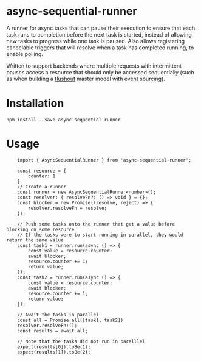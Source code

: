 # async-sequential-runner
A runner for async tasks that can pause their execution to ensure that each task runs to completion before the next task is started, instead of allowing new tasks to progress while one task is paused. Also allows registering cancelable triggers that will resolve when a task has completed running, to enable polling.    
   
Written to support backends where multiple requests with intermittent pauses access a resource that should only be accessed sequentially (such as when building a [flushout](https://github.com/saarw/flushout) master model with event sourcing).

# Installation
```npm install --save async-sequential-runner```

# Usage
```
    import { AsyncSequentialRunner } from 'async-sequential-runner';

    const resource = {
        counter: 1
    }
    // Create a runner
    const runner = new AsyncSequentialRunner<number>(); 
    const resolver: { resolveFn?: () => void } = {};
    const blocker = new Promise((resolve, reject) => {
        resolver.resolveFn = resolve;
    });

    // Push some tasks onto the runner that get a value before blocking on some resource
    // If the tasks were to start running in parallel, they would return the same value
    const task1 = runner.run(async () => {
        const value = resource.counter;
        await blocker;
        resource.counter += 1;
        return value;
    });
    const task2 = runner.run(async () => {
        const value = resource.counter;
        await blocker;
        resource.counter += 1;
        return value;
    });

    // Await the tasks in parallel
    const all = Promise.all([task1, task2])
    resolver.resolveFn!();
    const results = await all;

    // Note that the tasks did not run in paralllel
    expect(results[0]).toBe(1);
    expect(results[1]).toBe(2);
```